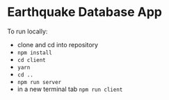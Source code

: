 # Earthquake Database App

To run locally:

* clone and cd into repository
* `npm install`
* `cd client`
* `yarn`
* `cd ..`
* `npm run server`
* in a new terminal tab `npm run client`
